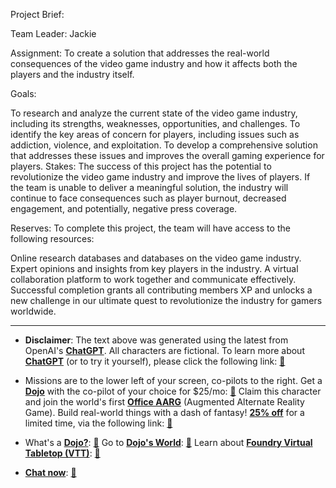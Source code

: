 Project Brief:

Team Leader: Jackie

Assignment:
To create a solution that addresses the real-world consequences of the video game industry and how it affects both the players and the industry itself.

Goals:

To research and analyze the current state of the video game industry, including its strengths, weaknesses, opportunities, and challenges.
To identify the key areas of concern for players, including issues such as addiction, violence, and exploitation.
To develop a comprehensive solution that addresses these issues and improves the overall gaming experience for players.
Stakes:
The success of this project has the potential to revolutionize the video game industry and improve the lives of players. If the team is unable to deliver a meaningful solution, the industry will continue to face consequences such as player burnout, decreased engagement, and potentially, negative press coverage.

Reserves:
To complete this project, the team will have access to the following resources:

Online research databases and databases on the video game industry.
Expert opinions and insights from key players in the industry.
A virtual collaboration platform to work together and communicate effectively.
Successful completion grants all contributing members XP and unlocks a new challenge in our ultimate quest to revolutionize the industry for gamers worldwide.


---
* **Disclaimer**: The text above was generated using the latest from OpenAI's [**ChatGPT**](https://openai.com/blog/chatgpt/).  All characters are fictional.  To learn more about [**ChatGPT**](https://openai.com/blog/chatgpt/) (or to try it yourself), please click the following link: [:closed_book:](https://openai.com/blog/chatgpt/)

* Missions are to the lower left of your screen, co-pilots to the right. Get a [**Dojo**](https://workmates.live/marketplace) with the co-pilot of your choice for $25/mo: [:green_book:](https://workmates.live/marketplace) Claim this character and join the world's first [**Office AARG**](https://dojos.world) (Augmented Alternate Reality Game). Build real-world things with a dash of fantasy! [**25% off**](https://blog.workmates.live/deal-on-a-dojo) for a limited time, via the following link: [:green_book:](https://blog.workmates.live/deal-on-a-dojo) 

* What's a [**Dojo?**](https://workdojos.com): [:blue_book:](https://workdojos.com)  Go to [**Dojo's World**](https://dojos.world): [:blue_book:](https://dojos.world)  Learn about [**Foundry Virtual Tabletop (VTT)**](https://foundryvtt.com): [:closed_book:](https://foundryvtt.com/)

* [**Chat now**](https://chat.workmates.live/channel/support): [:ledger:](https://chat.workmates.live/channel/support)